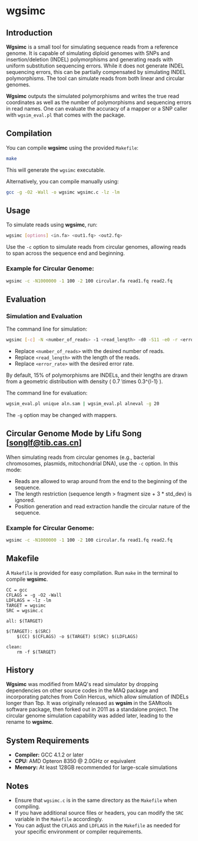 # wgsimc

## Introduction

**Wgsimc** is a small tool for simulating sequence reads from a reference genome.
It is capable of simulating diploid genomes with SNPs and insertion/deletion (INDEL)
polymorphisms and generating reads with uniform substitution sequencing errors.
While it does not generate INDEL sequencing errors, this can be partially
compensated by simulating INDEL polymorphisms. The tool can simulate reads
from both linear and circular genomes.

**Wgsimc** outputs the simulated polymorphisms and writes the true read coordinates
as well as the number of polymorphisms and sequencing errors in read names.
One can evaluate the accuracy of a mapper or a SNP caller with `wgsim_eval.pl`
that comes with the package.

## Compilation

You can compile **wgsimc** using the provided `Makefile`:

```bash
make
```

This will generate the `wgsimc` executable.

Alternatively, you can compile manually using:

```bash
gcc -g -O2 -Wall -o wgsimc wgsimc.c -lz -lm
```

## Usage

To simulate reads using **wgsimc**, run:

```bash
wgsimc [options] <in.fa> <out1.fq> <out2.fq>
```

Use the `-c` option to simulate reads from circular genomes, allowing reads to span across the sequence end and beginning.

### Example for Circular Genome:

```bash
wgsimc -c -N1000000 -1 100 -2 100 circular.fa read1.fq read2.fq
```

## Evaluation

### Simulation and Evaluation

The command line for simulation:

```bash
wgsimc [-c] -N <number_of_reads> -1 <read_length> -d0 -S11 -e0 -r <error_rate> reference.fa output1.fq output2.fq
```

- Replace `<number_of_reads>` with the desired number of reads.
- Replace `<read_length>` with the length of the reads.
- Replace `<error_rate>` with the desired error rate.

By default, 15% of polymorphisms are INDELs, and their lengths are drawn from a
geometric distribution with density \( 0.7 \times 0.3^{l-1} \).

The command line for evaluation:

```bash
wgsim_eval.pl unique aln.sam | wgsim_eval.pl alneval -g 20
```

The `-g` option may be changed with mappers.

## Circular Genome Mode by Lifu Song [songlf@tib.cas.cn]

When simulating reads from circular genomes (e.g., bacterial chromosomes,
plasmids, mitochondrial DNA), use the `-c` option. In this mode:

- Reads are allowed to wrap around from the end to the beginning of the sequence.
- The length restriction (sequence length > fragment size + 3 * std_dev) is ignored.
- Position generation and read extraction handle the circular nature of the sequence.

### Example for Circular Genome:

```bash
wgsimc -c -N1000000 -1 100 -2 100 circular.fa read1.fq read2.fq
```

## Makefile

A `Makefile` is provided for easy compilation. Run `make` in the terminal to compile **wgsimc**.

```Makefile:Makefile
CC = gcc
CFLAGS = -g -O2 -Wall
LDFLAGS = -lz -lm
TARGET = wgsimc
SRC = wgsimc.c

all: $(TARGET)

$(TARGET): $(SRC)
	$(CC) $(CFLAGS) -o $(TARGET) $(SRC) $(LDFLAGS)

clean:
	rm -f $(TARGET)
```

## History

**Wgsimc** was modified from MAQ's read simulator by dropping dependencies on other
source codes in the MAQ package and incorporating patches from Colin Hercus,
which allow simulation of INDELs longer than 1bp. It was originally released
as **wgsim** in the SAMtools software package, then forked out in 2011 as a standalone
project. The circular genome simulation capability was added later, leading to
the rename to **wgsimc**.

## System Requirements

- **Compiler:** GCC 4.1.2 or later
- **CPU:** AMD Opteron 8350 @ 2.0GHz or equivalent
- **Memory:** At least 128GB recommended for large-scale simulations

## Notes

- Ensure that `wgsimc.c` is in the same directory as the `Makefile` when compiling.
- If you have additional source files or headers, you can modify the `SRC` variable in the `Makefile` accordingly.
- You can adjust the `CFLAGS` and `LDFLAGS` in the `Makefile` as needed for your specific environment or compiler requirements.

